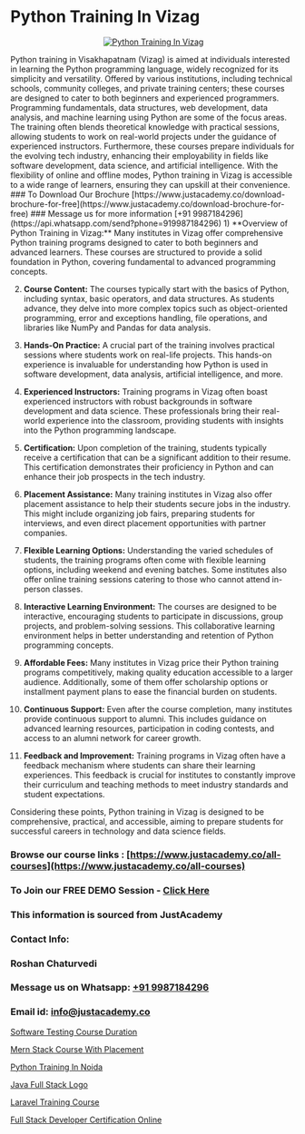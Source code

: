 # Python Training In Vizag

<p align="center">
  <a href="https://justacademy.co/course-detail/python-training">
    <img src="https://justacademy.co/storage2/course_image/1709713400_course_image.webp" alt="Python Training In Vizag">
  </a>
</p>
Python training in Visakhapatnam (Vizag) is aimed at individuals interested in learning the Python programming language, widely recognized for its simplicity and versatility. Offered by various institutions, including technical schools, community colleges, and private training centers; these courses are designed to cater to both beginners and experienced programmers. Programming fundamentals, data structures, web development, data analysis, and machine learning using Python are some of the focus areas. The training often blends theoretical knowledge with practical sessions, allowing students to work on real-world projects under the guidance of experienced instructors. Furthermore, these courses prepare individuals for the evolving tech industry, enhancing their employability in fields like software development, data science, and artificial intelligence. With the flexibility of online and offline modes, Python training in Vizag is accessible to a wide range of learners, ensuring they can upskill at their convenience.
### To Download Our Brochure [https://www.justacademy.co/download-brochure-for-free](https://www.justacademy.co/download-brochure-for-free)
### Message us for more information [+91 9987184296](https://api.whatsapp.com/send?phone=919987184296)
1) **Overview of Python Training in Vizag:** Many institutes in Vizag offer comprehensive Python training programs designed to cater to both beginners and advanced learners. These courses are structured to provide a solid foundation in Python, covering fundamental to advanced programming concepts.

2) **Course Content:** The courses typically start with the basics of Python, including syntax, basic operators, and data structures. As students advance, they delve into more complex topics such as object-oriented programming, error and exceptions handling, file operations, and libraries like NumPy and Pandas for data analysis.

3) **Hands-On Practice:** A crucial part of the training involves practical sessions where students work on real-life projects. This hands-on experience is invaluable for understanding how Python is used in software development, data analysis, artificial intelligence, and more.

4) **Experienced Instructors:** Training programs in Vizag often boast experienced instructors with robust backgrounds in software development and data science. These professionals bring their real-world experience into the classroom, providing students with insights into the Python programming landscape.

5) **Certification:** Upon completion of the training, students typically receive a certification that can be a significant addition to their resume. This certification demonstrates their proficiency in Python and can enhance their job prospects in the tech industry.

6) **Placement Assistance:** Many training institutes in Vizag also offer placement assistance to help their students secure jobs in the industry. This might include organizing job fairs, preparing students for interviews, and even direct placement opportunities with partner companies.

7) **Flexible Learning Options:** Understanding the varied schedules of students, the training programs often come with flexible learning options, including weekend and evening batches. Some institutes also offer online training sessions catering to those who cannot attend in-person classes.

8) **Interactive Learning Environment:** The courses are designed to be interactive, encouraging students to participate in discussions, group projects, and problem-solving sessions. This collaborative learning environment helps in better understanding and retention of Python programming concepts.

9) **Affordable Fees:** Many institutes in Vizag price their Python training programs competitively, making quality education accessible to a larger audience. Additionally, some of them offer scholarship options or installment payment plans to ease the financial burden on students.

10) **Continuous Support:** Even after the course completion, many institutes provide continuous support to alumni. This includes guidance on advanced learning resources, participation in coding contests, and access to an alumni network for career growth.

11) **Feedback and Improvement:** Training programs in Vizag often have a feedback mechanism where students can share their learning experiences. This feedback is crucial for institutes to constantly improve their curriculum and teaching methods to meet industry standards and student expectations.

Considering these points, Python training in Vizag is designed to be comprehensive, practical, and accessible, aiming to prepare students for successful careers in technology and data science fields.

### Browse our course links : [https://www.justacademy.co/all-courses](https://www.justacademy.co/all-courses) 
### To Join our FREE DEMO Session - [Click Here](https://www.justacademy.co/register-for-course-demo)


### This information is sourced from JustAcademy
### Contact Info:
### Roshan Chaturvedi
### Message us on Whatsapp: [+91 9987184296](https://api.whatsapp.com/send?phone=919987184296)
### Email id: [info@justacademy.co](mailto:info@justacademy.co)
                
[Software Testing Course Duration](https://www.linkedin.com/pulse/software-testing-course-duration-justacademy-hyderabad-ujysc?trackingId=H9jRvwt3Mn7vqJVhhnc%2Bnw%3D%3D&lipi=urn%3Ali%3Apage%3Ad_flagship3_company_admin%3BTQqAo3EXQ4e%2F8vuh2btaXQ%3D%3D)

[Mern Stack Course With Placement](https://www.linkedin.com/pulse/mern-stack-course-placement-justacademy-chandigarh-nih0e/)

[Python Training In Noida](https://medium.com/@ranemanish460/python-training-in-noida-20958315ec32)

[Java Full Stack Logo](https://medium.com/@mistersumit961/java-full-stack-logo-715e77b7d1dc)

[Laravel Training Course](https://justacademyin.github.io/justacademy/laravel-training-course)

[Full Stack Developer Certification Online](https://justacademyin.github.io/Articles/Full-Stack-Developer-Certification-Online)

